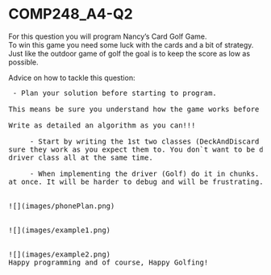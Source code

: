# COMP248_A4-Q2

For this question you will program Nancy’s Card Golf Game.<br>
To win this game you need some luck with the cards and a bit of strategy.<br>
Just like the outdoor game of golf the goal is to keep the score as low as possible.<br>

Advice on how to tackle this question:<br>
<pre> - Plan your solution before starting to program.<br>
This means be sure you understand how the game works before your program.<br>
Write as detailed an algorithm as you can!!!<br>
     - Start by writing the 1st two classes (DeckAndDiscard & Player) and testing them to make
sure they work as you expect them to. You don`t want to be debugging your classes and your
driver class all at the same time.<br>
     - When implementing the driver (Golf) do it in chunks. Do not implement the entire game all
at once. It will be harder to debug and will be frustrating.


![](images/phonePlan.png)
<br>
![](images/example1.png)
<br>
![](images/example2.png)
Happy programming and of course, Happy Golfing!
